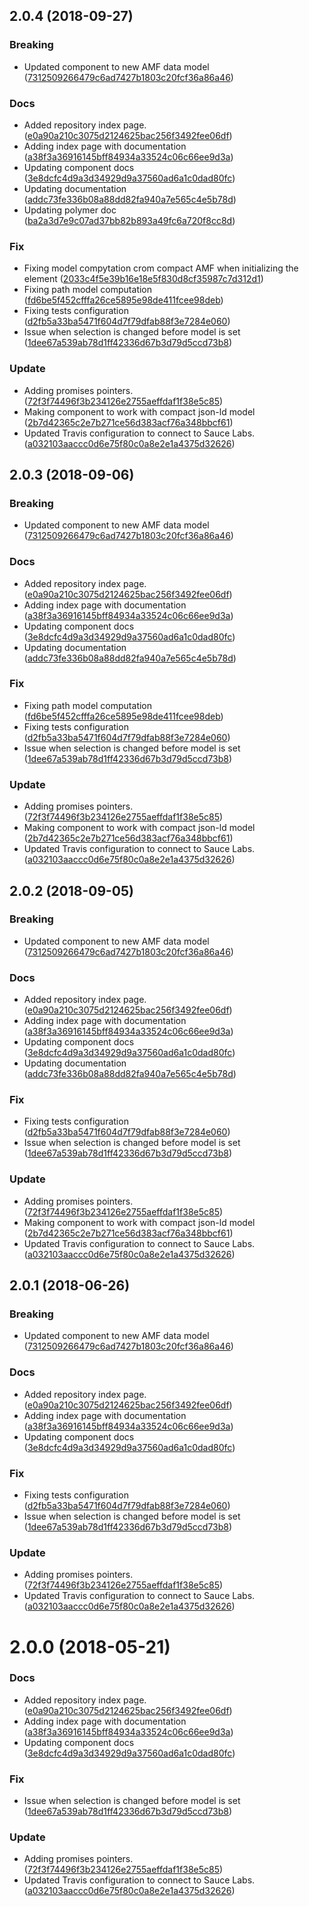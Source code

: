 <a name="2.0.4"></a>
## 2.0.4 (2018-09-27)


### Breaking

* Updated component to new AMF data model ([7312509266479c6ad7427b1803c20fcf36a86a46](https://github.com/advanced-rest-client/api-url-data-model/commit/7312509266479c6ad7427b1803c20fcf36a86a46))

### Docs

* Added repository index page. ([e0a90a210c3075d2124625bac256f3492fee06df](https://github.com/advanced-rest-client/api-url-data-model/commit/e0a90a210c3075d2124625bac256f3492fee06df))
* Adding index page with documentation ([a38f3a36916145bff84934a33524c06c66ee9d3a](https://github.com/advanced-rest-client/api-url-data-model/commit/a38f3a36916145bff84934a33524c06c66ee9d3a))
* Updating component docs ([3e8dcfc4d9a3d34929d9a37560ad6a1c0dad80fc](https://github.com/advanced-rest-client/api-url-data-model/commit/3e8dcfc4d9a3d34929d9a37560ad6a1c0dad80fc))
* Updating documentation ([addc73fe336b08a88dd82fa940a7e565c4e5b78d](https://github.com/advanced-rest-client/api-url-data-model/commit/addc73fe336b08a88dd82fa940a7e565c4e5b78d))
* Updating polymer doc ([ba2a3d7e9c07ad37bb82b893a49fc6a720f8cc8d](https://github.com/advanced-rest-client/api-url-data-model/commit/ba2a3d7e9c07ad37bb82b893a49fc6a720f8cc8d))

### Fix

* Fixing model compytation crom compact AMF when initializing the element ([2033c4f5e39b16e18e5f830d8cf35987c7d312d1](https://github.com/advanced-rest-client/api-url-data-model/commit/2033c4f5e39b16e18e5f830d8cf35987c7d312d1))
* Fixing path model computation ([fd6be5f452cfffa26ce5895e98de411fcee98deb](https://github.com/advanced-rest-client/api-url-data-model/commit/fd6be5f452cfffa26ce5895e98de411fcee98deb))
* Fixing tests configuration ([d2fb5a33ba5471f604d7f79dfab88f3e7284e060](https://github.com/advanced-rest-client/api-url-data-model/commit/d2fb5a33ba5471f604d7f79dfab88f3e7284e060))
* Issue when selection is changed before model is set ([1dee67a539ab78d1ff42336d67b3d79d5ccd73b8](https://github.com/advanced-rest-client/api-url-data-model/commit/1dee67a539ab78d1ff42336d67b3d79d5ccd73b8))

### Update

* Adding promises pointers. ([72f3f74496f3b234126e2755aeffdaf1f38e5c85](https://github.com/advanced-rest-client/api-url-data-model/commit/72f3f74496f3b234126e2755aeffdaf1f38e5c85))
* Making component to work with compact json-ld model ([2b7d42365c2e7b271ce56d383acf76a348bbcf61](https://github.com/advanced-rest-client/api-url-data-model/commit/2b7d42365c2e7b271ce56d383acf76a348bbcf61))
* Updated Travis configuration to connect to Sauce Labs. ([a032103aaccc0d6e75f80c0a8e2e1a4375d32626](https://github.com/advanced-rest-client/api-url-data-model/commit/a032103aaccc0d6e75f80c0a8e2e1a4375d32626))



<a name="2.0.3"></a>
## 2.0.3 (2018-09-06)


### Breaking

* Updated component to new AMF data model ([7312509266479c6ad7427b1803c20fcf36a86a46](https://github.com/advanced-rest-client/api-url-data-model/commit/7312509266479c6ad7427b1803c20fcf36a86a46))

### Docs

* Added repository index page. ([e0a90a210c3075d2124625bac256f3492fee06df](https://github.com/advanced-rest-client/api-url-data-model/commit/e0a90a210c3075d2124625bac256f3492fee06df))
* Adding index page with documentation ([a38f3a36916145bff84934a33524c06c66ee9d3a](https://github.com/advanced-rest-client/api-url-data-model/commit/a38f3a36916145bff84934a33524c06c66ee9d3a))
* Updating component docs ([3e8dcfc4d9a3d34929d9a37560ad6a1c0dad80fc](https://github.com/advanced-rest-client/api-url-data-model/commit/3e8dcfc4d9a3d34929d9a37560ad6a1c0dad80fc))
* Updating documentation ([addc73fe336b08a88dd82fa940a7e565c4e5b78d](https://github.com/advanced-rest-client/api-url-data-model/commit/addc73fe336b08a88dd82fa940a7e565c4e5b78d))

### Fix

* Fixing path model computation ([fd6be5f452cfffa26ce5895e98de411fcee98deb](https://github.com/advanced-rest-client/api-url-data-model/commit/fd6be5f452cfffa26ce5895e98de411fcee98deb))
* Fixing tests configuration ([d2fb5a33ba5471f604d7f79dfab88f3e7284e060](https://github.com/advanced-rest-client/api-url-data-model/commit/d2fb5a33ba5471f604d7f79dfab88f3e7284e060))
* Issue when selection is changed before model is set ([1dee67a539ab78d1ff42336d67b3d79d5ccd73b8](https://github.com/advanced-rest-client/api-url-data-model/commit/1dee67a539ab78d1ff42336d67b3d79d5ccd73b8))

### Update

* Adding promises pointers. ([72f3f74496f3b234126e2755aeffdaf1f38e5c85](https://github.com/advanced-rest-client/api-url-data-model/commit/72f3f74496f3b234126e2755aeffdaf1f38e5c85))
* Making component to work with compact json-ld model ([2b7d42365c2e7b271ce56d383acf76a348bbcf61](https://github.com/advanced-rest-client/api-url-data-model/commit/2b7d42365c2e7b271ce56d383acf76a348bbcf61))
* Updated Travis configuration to connect to Sauce Labs. ([a032103aaccc0d6e75f80c0a8e2e1a4375d32626](https://github.com/advanced-rest-client/api-url-data-model/commit/a032103aaccc0d6e75f80c0a8e2e1a4375d32626))



<a name="2.0.2"></a>
## 2.0.2 (2018-09-05)


### Breaking

* Updated component to new AMF data model ([7312509266479c6ad7427b1803c20fcf36a86a46](https://github.com/advanced-rest-client/api-url-data-model/commit/7312509266479c6ad7427b1803c20fcf36a86a46))

### Docs

* Added repository index page. ([e0a90a210c3075d2124625bac256f3492fee06df](https://github.com/advanced-rest-client/api-url-data-model/commit/e0a90a210c3075d2124625bac256f3492fee06df))
* Adding index page with documentation ([a38f3a36916145bff84934a33524c06c66ee9d3a](https://github.com/advanced-rest-client/api-url-data-model/commit/a38f3a36916145bff84934a33524c06c66ee9d3a))
* Updating component docs ([3e8dcfc4d9a3d34929d9a37560ad6a1c0dad80fc](https://github.com/advanced-rest-client/api-url-data-model/commit/3e8dcfc4d9a3d34929d9a37560ad6a1c0dad80fc))
* Updating documentation ([addc73fe336b08a88dd82fa940a7e565c4e5b78d](https://github.com/advanced-rest-client/api-url-data-model/commit/addc73fe336b08a88dd82fa940a7e565c4e5b78d))

### Fix

* Fixing tests configuration ([d2fb5a33ba5471f604d7f79dfab88f3e7284e060](https://github.com/advanced-rest-client/api-url-data-model/commit/d2fb5a33ba5471f604d7f79dfab88f3e7284e060))
* Issue when selection is changed before model is set ([1dee67a539ab78d1ff42336d67b3d79d5ccd73b8](https://github.com/advanced-rest-client/api-url-data-model/commit/1dee67a539ab78d1ff42336d67b3d79d5ccd73b8))

### Update

* Adding promises pointers. ([72f3f74496f3b234126e2755aeffdaf1f38e5c85](https://github.com/advanced-rest-client/api-url-data-model/commit/72f3f74496f3b234126e2755aeffdaf1f38e5c85))
* Making component to work with compact json-ld model ([2b7d42365c2e7b271ce56d383acf76a348bbcf61](https://github.com/advanced-rest-client/api-url-data-model/commit/2b7d42365c2e7b271ce56d383acf76a348bbcf61))
* Updated Travis configuration to connect to Sauce Labs. ([a032103aaccc0d6e75f80c0a8e2e1a4375d32626](https://github.com/advanced-rest-client/api-url-data-model/commit/a032103aaccc0d6e75f80c0a8e2e1a4375d32626))



<a name="2.0.1"></a>
## 2.0.1 (2018-06-26)


### Breaking

* Updated component to new AMF data model ([7312509266479c6ad7427b1803c20fcf36a86a46](https://github.com/advanced-rest-client/api-url-data-model/commit/7312509266479c6ad7427b1803c20fcf36a86a46))

### Docs

* Added repository index page. ([e0a90a210c3075d2124625bac256f3492fee06df](https://github.com/advanced-rest-client/api-url-data-model/commit/e0a90a210c3075d2124625bac256f3492fee06df))
* Adding index page with documentation ([a38f3a36916145bff84934a33524c06c66ee9d3a](https://github.com/advanced-rest-client/api-url-data-model/commit/a38f3a36916145bff84934a33524c06c66ee9d3a))
* Updating component docs ([3e8dcfc4d9a3d34929d9a37560ad6a1c0dad80fc](https://github.com/advanced-rest-client/api-url-data-model/commit/3e8dcfc4d9a3d34929d9a37560ad6a1c0dad80fc))

### Fix

* Fixing tests configuration ([d2fb5a33ba5471f604d7f79dfab88f3e7284e060](https://github.com/advanced-rest-client/api-url-data-model/commit/d2fb5a33ba5471f604d7f79dfab88f3e7284e060))
* Issue when selection is changed before model is set ([1dee67a539ab78d1ff42336d67b3d79d5ccd73b8](https://github.com/advanced-rest-client/api-url-data-model/commit/1dee67a539ab78d1ff42336d67b3d79d5ccd73b8))

### Update

* Adding promises pointers. ([72f3f74496f3b234126e2755aeffdaf1f38e5c85](https://github.com/advanced-rest-client/api-url-data-model/commit/72f3f74496f3b234126e2755aeffdaf1f38e5c85))
* Updated Travis configuration to connect to Sauce Labs. ([a032103aaccc0d6e75f80c0a8e2e1a4375d32626](https://github.com/advanced-rest-client/api-url-data-model/commit/a032103aaccc0d6e75f80c0a8e2e1a4375d32626))



<a name="2.0.0"></a>
# 2.0.0 (2018-05-21)


### Docs

* Added repository index page. ([e0a90a210c3075d2124625bac256f3492fee06df](https://github.com/advanced-rest-client/api-url-data-model/commit/e0a90a210c3075d2124625bac256f3492fee06df))
* Adding index page with documentation ([a38f3a36916145bff84934a33524c06c66ee9d3a](https://github.com/advanced-rest-client/api-url-data-model/commit/a38f3a36916145bff84934a33524c06c66ee9d3a))
* Updating component docs ([3e8dcfc4d9a3d34929d9a37560ad6a1c0dad80fc](https://github.com/advanced-rest-client/api-url-data-model/commit/3e8dcfc4d9a3d34929d9a37560ad6a1c0dad80fc))

### Fix

* Issue when selection is changed before model is set ([1dee67a539ab78d1ff42336d67b3d79d5ccd73b8](https://github.com/advanced-rest-client/api-url-data-model/commit/1dee67a539ab78d1ff42336d67b3d79d5ccd73b8))

### Update

* Adding promises pointers. ([72f3f74496f3b234126e2755aeffdaf1f38e5c85](https://github.com/advanced-rest-client/api-url-data-model/commit/72f3f74496f3b234126e2755aeffdaf1f38e5c85))
* Updated Travis configuration to connect to Sauce Labs. ([a032103aaccc0d6e75f80c0a8e2e1a4375d32626](https://github.com/advanced-rest-client/api-url-data-model/commit/a032103aaccc0d6e75f80c0a8e2e1a4375d32626))




